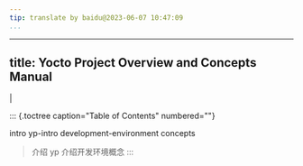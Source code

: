 ```yaml
---
tip: translate by baidu@2023-06-07 10:47:09
...
```

---
title: Yocto Project Overview and Concepts Manual
-------------------------------------------------

|

::: {.toctree caption="Table of Contents" numbered=""}

intro yp-intro development-environment concepts

> 介绍 yp 介绍开发环境概念
> :::
